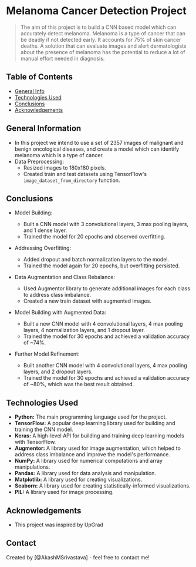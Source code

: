 # Melanoma Cancer Detection Project
> The aim of this project is to build a CNN based model which can accurately detect melanoma. Melanoma is a type of cancer that can be deadly if not detected early. It accounts for 75% of skin cancer deaths. A solution that can evaluate images and alert dermatologists about the presence of melanoma has the potential to reduce a lot of manual effort needed in diagnosis.


## Table of Contents
* [General Info](#general-information)
* [Technologies Used](#technologies-used)
* [Conclusions](#conclusions)
* [Acknowledgements](#acknowledgements)


## General Information
- In this project we intend to use a set of 2357 images of malignant and benign oncological diseases, and create a model which can identify melanoma which is a type of cancer.
- Data Preprocessing:
   - Resized images to 180x180 pixels.
   - Created train and test datasets using TensorFlow's `image_dataset_from_directory` function.


## Conclusions
- Model Building:
   - Built a CNN model with 3 convolutional layers, 3 max pooling layers, and 1 dense layer.
   - Trained the model for 20 epochs and observed overfitting.

- Addressing Overfitting:
   - Added dropout and batch normalization layers to the model.
   - Trained the model again for 20 epochs, but overfitting persisted.

- Data Augmentation and Class Rebalance:
   - Used Augmentor library to generate additional images for each class to address class imbalance.
   - Created a new train dataset with augmented images.

- Model Building with Augmented Data:
   - Built a new CNN model with 4 convolutional layers, 4 max pooling layers, 4 normalization layers, and 1 dropout layer.
   - Trained the model for 30 epochs and achieved a validation accuracy of ~74%.

- Further Model Refinement:
   - Built another CNN model with 4 convolutional layers, 4 max pooling layers, and 2 dropout layers.
   - Trained the model for 30 epochs and achieved a validation accuracy of ~80%, which was the best result obtained.



## Technologies Used
* **Python:** The main programming language used for the project.
* **TensorFlow:** A popular deep learning library used for building and training the CNN model.
* **Keras:** A high-level API for building and training deep learning models with TensorFlow.
* **Augmentor:** A library used for image augmentation, which helped to address class imbalance and improve the model's performance.
* **NumPy:** A library used for numerical computations and array manipulations.
* **Pandas:** A library used for data analysis and manipulation.
* **Matplotlib:** A library used for creating visualizations.
* **Seaborn:** A library used for creating statistically-informed visualizations.
* **PIL:** A library used for image processing.

## Acknowledgements
- This project was inspired by UpGrad


## Contact
Created by [@AkashMSrivastava] - feel free to contact me!

